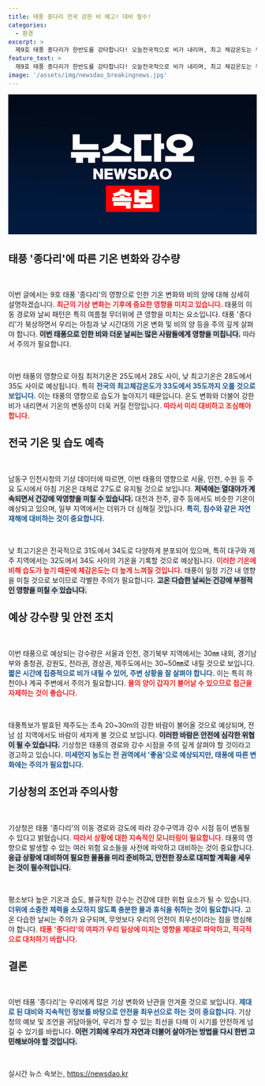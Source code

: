 ```yaml
---
title: 태풍 종다리 전국 강한 비 예고! 대비 필수!
categories:
  - 환경
excerpt: >
  제9호 태풍 종다리가 한반도를 강타합니다! 오늘전국적으로 비가 내리며, 최고 체감온도는 무려 35도에 달할 것으로 예보. 태풍의 영향으로 강한 바람과 갑작스러운 강수에 주의가 필요합니다. 체감하는 더위와 함께, 안전을 위해 외출 시 유의하세요!
feature_text: >
  제9호 태풍 종다리가 한반도를 강타합니다! 오늘전국적으로 비가 내리며, 최고 체감온도는 무려 35도에 달할 것으로 예보. 태풍의 영향으로 강한 바람과 갑작스러운 강수에 주의가 필요합니다. 체감하는 더위와 함께, 안전을 위해 외출 시 유의하세요!
image: '/assets/img/newsdao_breakingnews.jpg'
---
```


<p><img src="/assets/img/newsdao_breakingnews.jpg" alt="koreaapp 속보" /></p>

<h2 data-ke-size="size26">태풍 '종다리'에 따른 기온 변화와 강수량</h2>

<p data-ke-size="size16">&nbsp;</p>

<p>이번 글에서는 9호 태풍 '종다리'의 영향으로 인한 기온 변화와 비의 양에 대해 상세히 설명하겠습니다. <b><span style="color: #ee2323;">최근의 기상 변화는 기후에 중요한 영향을 미치고 있습니다.</span></b> 태풍의 이동 경로와 날씨 패턴은 특히 여름철 무더위에 큰 영향을 미치는 요소입니다. 태풍 '종다리'가 북상하면서 우리는 아침과 낮 시간대의 기온 변화 및 비의 양 등을 주의 깊게 살펴야 합니다. <b><span style="background-color: #21538527;">이번 태풍으로 인한 비와 더운 날씨는 많은 사람들에게 영향을 미칩니다.</span></b> 따라서 주의가 필요합니다.</p>

<p data-ke-size="size16">&nbsp;</p>

<p>이번 태풍의 영향으로 아침 최저기온은 25도에서 28도 사이, 낮 최고기온은 28도에서 35도 사이로 예상됩니다. 특히 <b><span style="color: #1a5490;">전국의 최고체감온도가 33도에서 35도까지 오를 것으로 보입니다.</span></b> 이는 태풍의 영향으로 습도가 높아지기 때문입니다. 온도 변화와 더불어 강한 비가 내리면서 기온의 변동성이 더욱 커질 전망입니다. <b><span style="color: #ee2323;">따라서 미리 대비하고 조심해야 합니다.</span></b> </p>

<h2 data-ke-size="size26">전국 기온 및 습도 예측</h2>

<p data-ke-size="size16">&nbsp;</p>

<p>남동구 인천시청의 기상 데이터에 따르면, 이번 태풍의 영향으로 서울, 인천, 수원 등 주요 도시에서 아침 기온은 대체로 27도로 유지될 것으로 보입니다. <b><span style="background-color: #21538527;">저녁에는 열대야가 계속되면서 건강에 악영향을 미칠 수 있습니다.</span></b> 대전과 전주, 광주 등에서도 비슷한 기온이 예상되고 있으며, 일부 지역에서는 더위가 더 심해질 것입니다. <b><span style="color: #1a5490;">특히, 침수와 같은 자연재해에 대비하는 것이 중요합니다.</span></b> </p>

<p data-ke-size="size16">&nbsp;</p>

<p>낮 최고기온은 전국적으로 31도에서 34도로 다양하게 분포되어 있으며, 특히 대구와 제주 지역에서는 32도에서 34도 사이의 기온을 기록할 것으로 예상됩니다. <b><span style="color: #ee2323;">이러한 기온에 비해 습도가 높기 때문에 체감온도는 더 높게 느껴질 것입니다.</span></b> 태풍이 일정 기간 내 영향을 미칠 것으로 보이므로 각별한 주의가 필요합니다. <b><span style="background-color: #21538527;">고온 다습한 날씨는 건강에 부정적인 영향을 미칠 수 있습니다.</span></b> </p>

<h2 data-ke-size="size26">예상 강수량 및 안전 조치</h2>

<p data-ke-size="size16">&nbsp;</p>

<p>이번 태풍으로 예상되는 강수량은 서울과 인천, 경기북부 지역에서는 30㎜ 내외, 경기남부와 충청권, 강원도, 전라권, 경상권, 제주도에서는 30~50㎜로 내릴 것으로 보입니다. <b><span style="color: #1a5490;">짧은 시간에 집중적으로 비가 내릴 수 있어, 주변 상황을 잘 살펴야 합니다.</span></b> 이는 특히 하천이나 계곡 주변에서 주의가 필요합니다. <b><span style="color: #ee2323;">물의 양이 갑자기 불어날 수 있으므로 접근을 자제하는 것이 좋습니다.</span></b> </p>

<p data-ke-size="size16">&nbsp;</p>

<p>태풍특보가 발효된 제주도는 초속 20~30m의 강한 바람이 불어올 것으로 예상되며, 전남 섬 지역에서도 바람이 세차게 불 것으로 보입니다. <b><span style="background-color: #21538527;">이러한 바람은 안전에 심각한 위협이 될 수 있습니다.</span></b> 기상청은 태풍의 경로와 강수 시점을 주의 깊게 살펴야 할 것이라고 경고하고 있습니다. <b><span style="color: #1a5490;">미세먼지 농도는 전 권역에서 '좋음'으로 예상되지만, 태풍에 따른 변화에는 주의가 필요합니다.</span></b></p>

<h2 data-ke-size="size26">기상청의 조언과 주의사항</h2>

<p data-ke-size="size16">&nbsp;</p>

<p>기상청은 태풍 '종다리'의 이동 경로와 강도에 따라 강수구역과 강수 시점 등이 변동될 수 있다고 밝혔습니다. <b><span style="color: #ee2323;">따라서 상황에 대한 지속적인 모니터링이 필요합니다.</span></b> 태풍의 영향으로 발생할 수 있는 여러 위험 요소들을 사전에 파악하고 대비하는 것이 중요합니다. <b><span style="background-color: #21538527;">응급 상황에 대비하여 필요한 물품을 미리 준비하고, 안전한 장소로 대피할 계획을 세우는 것이 필수적입니다.</span></b> </p>

<p data-ke-size="size16">&nbsp;</p>

<p>평소보다 높은 기온과 습도, 불규칙한 강수는 건강에 대한 위협 요소가 될 수 있습니다. <b><span style="color: #1a5490;">더위에 소중한 체력을 소모하지 않도록 충분한 물과 휴식을 취하는 것이 필요합니다.</span></b> 고온 다습한 날씨는 주의가 요구되며, 무엇보다 우리의 안전이 최우선이라는 점을 명심해야 합니다. <b><span style="color: #ee2323;">태풍 '종다리'의 여파가 우리 일상에 미치는 영향을 제대로 파악하고, 적극적으로 대처하기 바랍니다.</span></b> </p>

<h2 data-ke-size="size26">결론</h2>

<p data-ke-size="size16">&nbsp;</p>

<p>이번 태풍 '종다리'는 우리에게 많은 기상 변화와 난관을 안겨줄 것으로 보입니다. <b><span style="color: #1a5490;">제대로 된 대비와 지속적인 정보를 바탕으로 안전을 최우선으로 하는 것이 중요합니다.</span></b> 기상청의 예보 및 조언을 귀담아들어, 우리가 할 수 있는 최선을 다해 이 시기를 안전하게 넘길 수 있기를 바랍니다. <b><span style="background-color: #21538527;">이런 기회에 우리가 자연과 더불어 살아가는 방법을 다시 한번 고민해보아야 할 것입니다.</span></b> </p>

<p data-ke-size="size16">&nbsp;</p>
실시간 뉴스 속보는, <a href="https://newsdao.kr" rel="dofollow">https://newsdao.kr</a>


